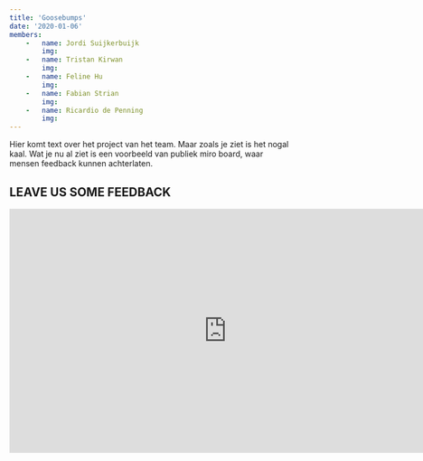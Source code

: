 ```yaml
---
title: 'Goosebumps'
date: '2020-01-06'
members:
    -   name: Jordi Suijkerbuijk
        img:
    -   name: Tristan Kirwan
        img:
    -   name: Feline Hu
        img:
    -   name: Fabian Strian
        img: 
    -   name: Ricardio de Penning
        img: 
---
```


Hier komt text over het project van het team. Maar zoals je ziet is het nogal kaal. Wat je nu al ziet is een voorbeeld van publiek miro board, waar mensen feedback kunnen achterlaten.

## LEAVE US SOME FEEDBACK

<iframe width="768" height="432" src="https://miro.com/app/live-embed/o9J_lZfVDr4=/?moveToViewport=-813,-457,1625,913" frameBorder="0" scrolling="no" allowFullScreen></iframe>


